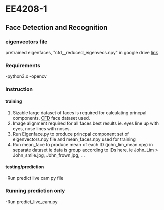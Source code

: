 # EE4208-1
## Face Detection and Recognition

### eigenvectors file
pretrained eigenfaces, "cfd__reduced_eigenvecs.npy" in google drive [link](https://drive.google.com/file/d/16HaGSCap8h1REnUy4orzchpSoFCZelFe/view?usp=sharing) 

### Requirements
-python3.x
-opencv

### Instruction
#### training
1. Sizable large dataset of faces is required for calculating princpal components. [CFD](https://chicagofaces.org/default/) face dataset used.
2. Image alignment required for all faces best results ie. eyes line up with eyes, nose lines with noses.
3. Run Eigenface.py to produce princpal component set of eigenvectors.npy file and mean_faces.npy used for training
4. Run mean_face to produce mean of each ID (john_lim_mean.npy) in separate dataset ie data is group according to IDs here. ie John_Lim > John_smile.jpg, John_frown.jpg, ...  

#### testing/prediction
-Run predict live cam py file

### Running prediction only
-Run predict_live_cam.py
